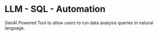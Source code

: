 # LLM - SQL - Automation
GenAI Powered Tool to allow users to run data analysis queries in natural language.
